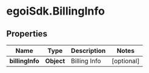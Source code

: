 # egoiSdk.BillingInfo

## Properties
Name | Type | Description | Notes
------------ | ------------- | ------------- | -------------
**billingInfo** | **Object** | Billing Info | [optional] 


